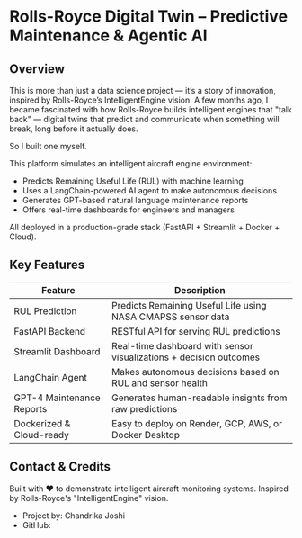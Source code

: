 # Rolls-Royce Digital Twin – Predictive Maintenance & Agentic AI
## Overview

This is more than just a data science project — it’s a story of innovation, inspired by Rolls-Royce’s IntelligentEngine vision.
A few months ago, I became fascinated with how Rolls-Royce builds intelligent engines that "talk back" — digital twins that predict and communicate when something will break, long before it actually does.

So I built one myself.

This platform simulates an intelligent aircraft engine environment:
- Predicts Remaining Useful Life (RUL) with machine learning
- Uses a LangChain-powered AI agent to make autonomous decisions
- Generates GPT-based natural language maintenance reports
- Offers real-time dashboards for engineers and managers

All deployed in a production-grade stack (FastAPI + Streamlit + Docker + Cloud).

##  Key Features

| Feature                      | Description                                                                 |
|-----------------------------|-----------------------------------------------------------------------------|
|  RUL Prediction            | Predicts Remaining Useful Life using NASA CMAPSS sensor data                |
|  FastAPI Backend           | RESTful API for serving RUL predictions                                     |
|  Streamlit Dashboard       | Real-time dashboard with sensor visualizations + decision outcomes         |
| LangChain Agent           | Makes autonomous decisions based on RUL and sensor health                   |
| GPT-4 Maintenance Reports | Generates human-readable insights from raw predictions                     |
| Dockerized & Cloud-ready  | Easy to deploy on Render, GCP, AWS, or Docker Desktop                        |

## Contact & Credits

Built with ❤️ to demonstrate intelligent aircraft monitoring systems. Inspired by Rolls-Royce's "IntelligentEngine" vision.

- Project by: Chandrika Joshi
- GitHub: 

